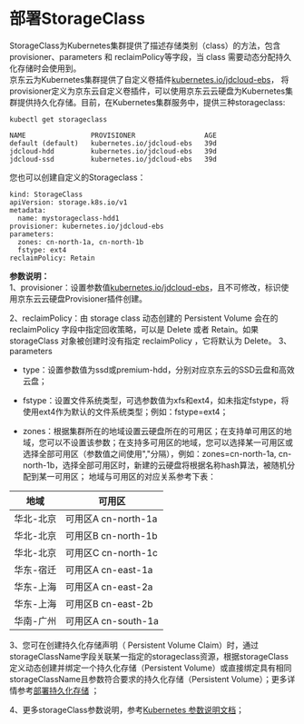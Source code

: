 
# 部署StorageClass

StorageClass为Kubernetes集群提供了描述存储类别（class）的方法，包含provisioner、parameters 和 reclaimPolicy等字段，当 class 需要动态分配持久化存储时会使用到。  
京东云为Kubernetes集群提供了自定义卷插件[kubernetes.io/jdcloud-ebs](https://kubernetes.io/docs/concepts/storage/storage-classes/)， 将provisioner定义为京东云自定义卷插件，可以使用京东云云硬盘为Kubernetes集群提供持久化存储。目前，在Kubernetes集群服务中，提供三种storageclass:

```
kubectl get storageclass

NAME                PROVISIONER                 AGE
default (default)   kubernetes.io/jdcloud-ebs   39d
jdcloud-hdd         kubernetes.io/jdcloud-ebs   39d
jdcloud-ssd         kubernetes.io/jdcloud-ebs   39d

```
您也可以创建自定义的Storageclass：
```
kind: StorageClass
apiVersion: storage.k8s.io/v1
metadata:
  name: mystorageclass-hdd1
provisioner: kubernetes.io/jdcloud-ebs
parameters:
  zones: cn-north-1a, cn-north-1b
  fstype: ext4
reclaimPolicy: Retain
```
**参数说明：**  
1、provisioner：设置参数值[kubernetes.io/jdcloud-ebs](https://kubernetes.io/docs/concepts/storage/storage-classes/)，且不可修改，标识使用京东云云硬盘Provisioner插件创建。

2、reclaimPolicy：由 storage class 动态创建的 Persistent Volume 会在的 reclaimPolicy 字段中指定回收策略，可以是 Delete 或者 Retain。如果 storageClass 对象被创建时没有指定 reclaimPolicy ，它将默认为 Delete。
3、parameters  
  - type：设置参数值为ssd或premium-hdd，分别对应京东云的SSD云盘和高效云盘；
  - fstype：设置文件系统类型，可选参数值为xfs和ext4，如未指定fstype，将使用ext4作为默认的文件系统类型；例如：fstype=ext4；  

  - zones：根据集群所在的地域设置云硬盘所在的可用区；在支持单可用区的地域，您可以不设置该参数；在支持多可用区的地域，您可以选择某一可用区或选择全部可用区（参数值之间使用","分隔），例如：zones=cn-north-1a, cn-north-1b，选择全部可用区时，新建的云硬盘将根据名称hash算法，被随机分配到某一可用区； 地域与可用区的对应关系参考下表：  

|地域 | 可用区   |
| ------ | ------ | 
|华北-北京	|可用区A	cn-north-1a  |
|华北-北京	|可用区B	cn-north-1b  |
|华北-北京	|可用区C	cn-north-1c  |
|华东-宿迁	|可用区A	cn-east-1a   |
|华东-上海  |可用区A	cn-east-2a   |
|华东-上海	|可用区B	cn-east-2b   |
|华南-广州	|可用区A	cn-south-1a  |
3、您可在创建持久化存储声明（ Persistent Volume Claim）时，通过storageClassName字段关联某一指定的storageclass资源，根据storageClass定义动态创建并绑定一个持久化存储（Persistent Volume）或直接绑定具有相同storageClassName且参数符合要求的持久化存储（Persistent Volume）；更多详情参考[部署持久化存储](https://docs.jdcloud.com/cn/jcs-for-kubernetes/deploy-pv)  ；

4、更多storageClass参数说明，参考[Kubernetes 参数说明文档](https://kubernetes.io/docs/concepts/storage/storage-classes/)；  


 
